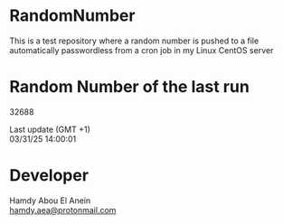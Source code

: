 # RandomNumber    
This is a test repository where a random number is pushed to a file automatically passwordless from a cron job in my Linux CentOS server    
# Random Number of the last run   
32688
      
Last update (GMT +1)    
03/31/25 14:00:01
# Developer    
Hamdy Abou El Anein   
hamdy.aea@protonmail.com

